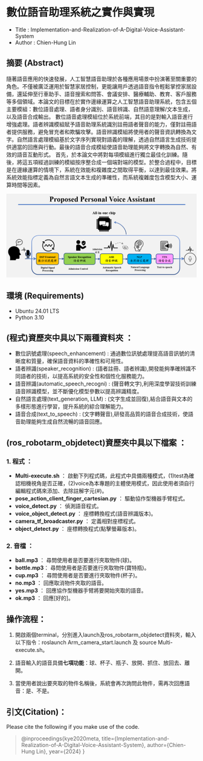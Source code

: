# 數位語音助理系統之實作與實現

* Title : Implementation-and-Realization-of-A-Digital-Voice-Assistant-System
* Author : Chien-Hung Lin

## 摘要 (Abstract)
隨著語音應用的快速發展，人工智慧語音助理於各種應用場景中扮演著至關重要的角色。不僅被廣泛運用於智慧家居控制，更能讓用戶透過語音指令輕鬆掌控家居設備，還延伸至行車助手、語音搜索和問答、會議安排、醫療輔助、教育、客戶服務等多個領域。本論文的目標在於實作邊緣運算之人工智慧語音助理系統，包含五個主要模組：數位語音處理、語者身分識別、語音辨識、自然語意理解/文本生成，以及語音合成輸出。
數位語音處理模組位於系統前端，其目的是對輸入語音進行增強處理。語者辨識模組賦予語音助理系統識別註冊語者聲音的能力，僅對註冊語者提供服務，避免冒充者和欺騙攻擊。語音辨識模組將使用者的聲音資訊轉換為文字。自然語言處理模組基於文字序列實現對語義的理解，透過自然語言生成技術提供適當的回應與行動。最後的語音合成模組使語音助理能夠將文字轉換為自然、有效的語音互動形式。
首先，於本論文中將對每項模組進行獨立最佳化訓練。隨後，將這五項經過訓練的模組按序整合成一個端對端的模型。於整合過程中，目標是在邊緣運算的情境下，系統在效能和複雜度之間取得平衡，以達到最佳效果。將系統效能指標定義為自然言語文本生成的準確性，而系統複雜度包含模型大小、運算時間等因素。

![image](./voice_assistance.png)

## 環境 (Requirements)
* Ubuntu 24.01 LTS
* Python 3.10

## (程式)資歷夾中具以下兩種資料夾 ：
- 數位訊號處理(speech_enhancement)  :  通過數位訊號處理提高語音訊號的清晰度和質量，確保語音資料的準確性和可用性。
- 語者辨識(speaker_recognition)  : (語者註冊、語者辨識),開發能夠準確辨識不同語者的技術，以提高系統的安全性和個性化服務能力。
- 語音辨識(automatic_speech_recogni)  : (聲音轉文字),利用深度學習技術訓練語音辨識模型，並不斷優化模型參數以提高辨識精度。
- 自然語言處理(text_generation, LLM)  : (文字生成並回復),結合語音與文本的多樣形態進行學習，提升系統的綜合理解能力。
- 語音合成(text_to_speech)  : (文字轉聲音),研發高品質的語音合成技術，使語音助理能夠生成自然流暢的語音回應。
  

## (ros_robotarm_objdetect)資歷夾中具以下檔案 ：
### 1. 程式 ：
- **Multi-execute.sh**                        ：  啟動下列程式碼，此程式中具備兩種模式，(1)test為確認相機視角是否正確，(2)voice為本專題的主體使用模式，因此使用者須自行編輯程式碼來添加、去除註解字元(#)。
- **pose_action_client_finger_cartesian.py**  ：  驅動協作型機器手臂程式。
- **voice_detect.py**                         ：  偵測語音程式。
- **voice_object_detect.py**                  ：  座標轉換程式(語音辨識版本)。
- **camera_tf_broadcaster.py**                ：  定義相對座標程式。
- **object_detect.py**                        ：  座標轉換程式(點擊螢幕版本)。

### 2. 音檔 ：
- **ball.mp3**  ：  尋問使用者是否要進行夾取物件(球)。
- **bottle.mp3**：  尋問使用者是否要進行夾取物件(寶特瓶)。
- **cup.mp3**   ：  尋問使用者是否要進行夾取物件(杯子)。
- **no.mp3**    ：  回應取消物件夾取的語音。
- **yes.mp3**   ：  回應協作型機器手臂將要開始夾取的語音。
- **ok.mp3**    ：  回應[好的]。
  
## 操作流程：
1. 開啟兩個terminal，分別進入launch及ros_robotarm_objdetect資料夾，輸入以下指令：roslaunch Arm_camera_start.launch 及 source Multi-execute.sh。

2. 語音輸入的語音具備**七項功能**：球、杯子、瓶子、放開、抓住、放回去、離開。

3. 當使用者說出要夾取的物件名稱後，系統會再次詢問此物件，需再次回應語音：是、不是。

## 引文(Citation)：
Please cite the following if you make use of the code.

>@inproceedings{kye2020meta,
  title={Implementation-and-Realization-of-A-Digital-Voice-Assistant-System},
  author={Chien-Hung Lin},
  year={2024}
}
